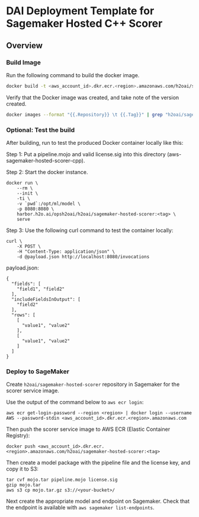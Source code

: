 # DAI Deployment Template for Sagemaker Hosted C++ Scorer

## Overview

### Build Image

Run the following command to build the docker image.

```bash
docker build -t <aws_account_id>.dkr.ecr.<region>.amazonaws.com/h2oai/sagemaker-hosted-scorer:<tag> .
```

Verify that the Docker image was created, and take note of the version created.

```bash
docker images --format "{{.Repository}} \t {{.Tag}}" | grep "h2oai/sagemaker-hosted-scorer"
```

### Optional: Test the build

After building, run to test the produced Docker container locally like this:

Step 1:  Put a pipeline.mojo and valid license.sig into this directory (aws-sagemaker-hosted-scorer-cpp).

Step 2:  Start the docker instance.


```
docker run \
    --rm \
    --init \
    -ti \
    -v `pwd`:/opt/ml/model \
    -p 8080:8080 \
    harbor.h2o.ai/opsh2oai/h2oai/sagemaker-hosted-scorer:<tag> \
    serve
```
Step 3:  Use the following curl command to test the container locally:

```
curl \
    -X POST \
    -H "Content-Type: application/json" \
    -d @payload.json http://localhost:8080/invocations
```

payload.json:

```
{
  "fields": [
    "field1", "field2"
  ],
  "includeFieldsInOutput": [
    "field2"
  ],
  "rows": [
    [
      "value1", "value2"
    ],
    [
      "value1", "value2"
    ]
  ]
}
```


### Deploy to SageMaker

Create `h2oai/sagemaker-hosted-scorer` repository in Sagemaker for the scorer service image.

Use the output of the command below to `aws ecr login`:

```
aws ecr get-login-password --region <region> | docker login --username AWS --password-stdin <aws_account_id>.dkr.ecr.<region>.amazonaws.com
```

Then push the scorer service image to AWS ECR (Elastic Container Registry):

```
docker push <aws_account_id>.dkr.ecr.<region>.amazonaws.com/h2oai/sagemaker-hosted-scorer:<tag>
```

Then create a model package with the pipeline file and the license key, and copy it to S3:

```
tar cvf mojo.tar pipeline.mojo license.sig
gzip mojo.tar
aws s3 cp mojo.tar.gz s3://<your-bucket>/
```

Next create the appropriate model and endpoint on Sagemaker.
Check that the endpoint is available with `aws sagemaker list-endpoints`.
